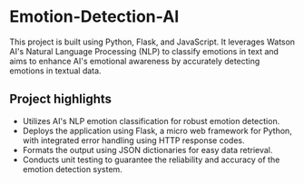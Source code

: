 # Emotion-Detection-AI

This project is built using Python, Flask, and JavaScript. It leverages Watson AI's Natural Language Processing (NLP) to classify emotions in text and aims to enhance AI's emotional awareness by accurately detecting emotions in textual data.


## Project highlights
- Utilizes AI's NLP emotion classification for robust emotion detection.
- Deploys the application using Flask, a micro web framework for Python, with integrated error handling using HTTP response codes.
- Formats the output using JSON dictionaries for easy data retrieval.
- Conducts unit testing to guarantee the reliability and accuracy of the emotion detection system.
